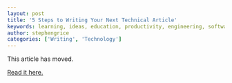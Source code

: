 ```yaml
---
layout: post
title: '5 Steps to Writing Your Next Technical Article'
keywords: learning, ideas, education, productivity, engineering, software engineering, technology, writing, techniques
author: stephengrice
categories: ['Writing', 'Technology']
---
```


This article has moved.

<a href="https://linebylinecode.com/2018/12/13/5-steps-to-writing-your-next-technical-article/">Read it here.</a>
